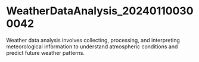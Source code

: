 # WeatherDataAnalysis_202401100300042
Weather data analysis involves collecting, processing, and interpreting meteorological information to understand atmospheric conditions and predict future weather patterns.
